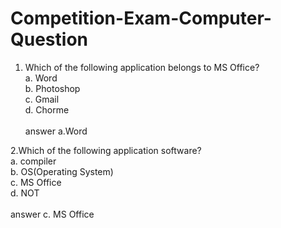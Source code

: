 # Competition-Exam-Computer-Question
1. Which of the following application belongs to MS Office?<br>
   a. Word<br>b. Photoshop<br>c. Gmail<br>d. Chorme<br><br> answer a.Word

2.Which of the following application software?<br>
   a. compiler<br> b. OS(Operating System) <br> c. MS Office <br>d. NOT<br><br> answer c. MS Office

